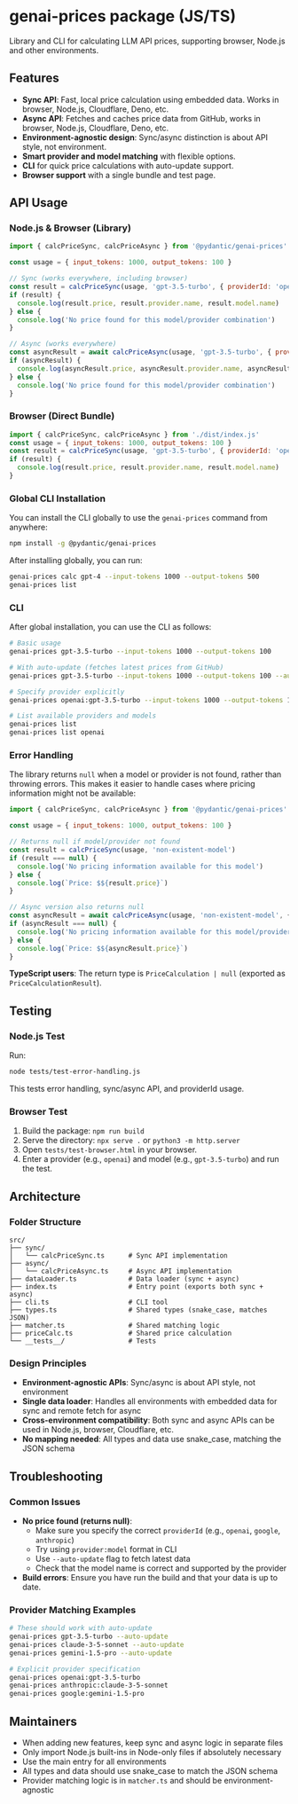# genai-prices package (JS/TS)

Library and CLI for calculating LLM API prices, supporting browser, Node.js and other environments.

## Features

- **Sync API**: Fast, local price calculation using embedded data. Works in browser, Node.js, Cloudflare, Deno, etc.
- **Async API**: Fetches and caches price data from GitHub, works in browser, Node.js, Cloudflare, Deno, etc.
- **Environment-agnostic design**: Sync/async distinction is about API style, not environment.
- **Smart provider and model matching** with flexible options.
- **CLI** for quick price calculations with auto-update support.
- **Browser support** with a single bundle and test page.

## API Usage

### Node.js & Browser (Library)

```js
import { calcPriceSync, calcPriceAsync } from '@pydantic/genai-prices'

const usage = { input_tokens: 1000, output_tokens: 100 }

// Sync (works everywhere, including browser)
const result = calcPriceSync(usage, 'gpt-3.5-turbo', { providerId: 'openai' })
if (result) {
  console.log(result.price, result.provider.name, result.model.name)
} else {
  console.log('No price found for this model/provider combination')
}

// Async (works everywhere)
const asyncResult = await calcPriceAsync(usage, 'gpt-3.5-turbo', { providerId: 'openai' })
if (asyncResult) {
  console.log(asyncResult.price, asyncResult.provider.name, asyncResult.model.name)
} else {
  console.log('No price found for this model/provider combination')
}
```

### Browser (Direct Bundle)

```js
import { calcPriceSync, calcPriceAsync } from './dist/index.js'
const usage = { input_tokens: 1000, output_tokens: 100 }
const result = calcPriceSync(usage, 'gpt-3.5-turbo', { providerId: 'openai' })
if (result) {
  console.log(result.price, result.provider.name, result.model.name)
}
```

### Global CLI Installation

You can install the CLI globally to use the `genai-prices` command from anywhere:

```bash
npm install -g @pydantic/genai-prices
```

After installing globally, you can run:

```bash
genai-prices calc gpt-4 --input-tokens 1000 --output-tokens 500
genai-prices list
```

### CLI

After global installation, you can use the CLI as follows:

```bash
# Basic usage
genai-prices gpt-3.5-turbo --input-tokens 1000 --output-tokens 100

# With auto-update (fetches latest prices from GitHub)
genai-prices gpt-3.5-turbo --input-tokens 1000 --output-tokens 100 --auto-update

# Specify provider explicitly
genai-prices openai:gpt-3.5-turbo --input-tokens 1000 --output-tokens 100

# List available providers and models
genai-prices list
genai-prices list openai
```

### Error Handling

The library returns `null` when a model or provider is not found, rather than throwing errors. This makes it easier to handle cases where pricing information might not be available:

```js
import { calcPriceSync, calcPriceAsync } from '@pydantic/genai-prices'

const usage = { input_tokens: 1000, output_tokens: 100 }

// Returns null if model/provider not found
const result = calcPriceSync(usage, 'non-existent-model')
if (result === null) {
  console.log('No pricing information available for this model')
} else {
  console.log(`Price: $${result.price}`)
}

// Async version also returns null
const asyncResult = await calcPriceAsync(usage, 'non-existent-model', { providerId: 'unknown-provider' })
if (asyncResult === null) {
  console.log('No pricing information available for this model/provider combination')
} else {
  console.log(`Price: $${asyncResult.price}`)
}
```

**TypeScript users**: The return type is `PriceCalculation | null` (exported as `PriceCalculationResult`).

## Testing

### Node.js Test

Run:

```bash
node tests/test-error-handling.js
```

This tests error handling, sync/async API, and providerId usage.

### Browser Test

1. Build the package: `npm run build`
2. Serve the directory: `npx serve .` or `python3 -m http.server`
3. Open `tests/test-browser.html` in your browser.
4. Enter a provider (e.g., `openai`) and model (e.g., `gpt-3.5-turbo`) and run the test.

## Architecture

### Folder Structure

```
src/
├── sync/
│   └── calcPriceSync.ts      # Sync API implementation
├── async/
│   └── calcPriceAsync.ts     # Async API implementation
├── dataLoader.ts             # Data loader (sync + async)
├── index.ts                  # Entry point (exports both sync + async)
├── cli.ts                    # CLI tool
├── types.ts                  # Shared types (snake_case, matches JSON)
├── matcher.ts                # Shared matching logic
├── priceCalc.ts              # Shared price calculation
└── __tests__/                # Tests
```

### Design Principles

- **Environment-agnostic APIs**: Sync/async is about API style, not environment
- **Single data loader**: Handles all environments with embedded data for sync and remote fetch for async
- **Cross-environment compatibility**: Both sync and async APIs can be used in Node.js, browser, Cloudflare, etc.
- **No mapping needed**: All types and data use snake_case, matching the JSON schema

## Troubleshooting

### Common Issues

- **No price found (returns null)**:
  - Make sure you specify the correct `providerId` (e.g., `openai`, `google`, `anthropic`)
  - Try using `provider:model` format in CLI
  - Use `--auto-update` flag to fetch latest data
  - Check that the model name is correct and supported by the provider
- **Build errors**: Ensure you have run the build and that your data is up to date.

### Provider Matching Examples

```bash
# These should work with auto-update
genai-prices gpt-3.5-turbo --auto-update
genai-prices claude-3-5-sonnet --auto-update
genai-prices gemini-1.5-pro --auto-update

# Explicit provider specification
genai-prices openai:gpt-3.5-turbo
genai-prices anthropic:claude-3-5-sonnet
genai-prices google:gemini-1.5-pro
```

## Maintainers

- When adding new features, keep sync and async logic in separate files
- Only import Node.js built-ins in Node-only files if absolutely necessary
- Use the main entry for all environments
- All types and data should use snake_case to match the JSON schema
- Provider matching logic is in `matcher.ts` and should be environment-agnostic
